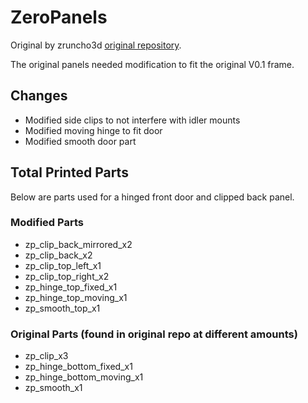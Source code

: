 # ZeroPanels
Original by zruncho3d [original repository](https://github.com/zruncho3d/ZeroPanels).

The original panels needed modification to fit the original V0.1 frame.

## Changes
- Modified side clips to not interfere with idler mounts
- Modified moving hinge to fit door
- Modified smooth door part

## Total Printed Parts
Below are parts used for a hinged front door and clipped back panel.

### Modified Parts
- zp_clip_back_mirrored_x2
- zp_clip_back_x2
- zp_clip_top_left_x1
- zp_clip_top_right_x2
- zp_hinge_top_fixed_x1
- zp_hinge_top_moving_x1
- zp_smooth_top_x1

### Original Parts (found in original repo at different amounts)
- zp_clip_x3
- zp_hinge_bottom_fixed_x1
- zp_hinge_bottom_moving_x1
- zp_smooth_x1